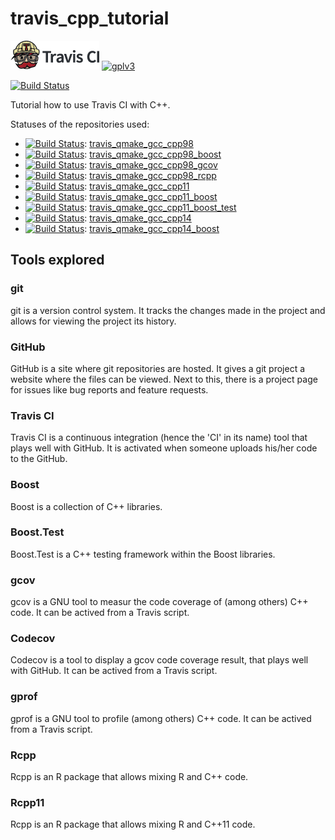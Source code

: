 # travis_cpp_tutorial

[![Travis CI logo](TravisCI.png)](https://travis-ci.org)
[![gplv3](http://www.gnu.org/graphics/gplv3-88x31.png)](http://www.gnu.org/licenses/gpl.html)

[![Build Status](https://travis-ci.org/richelbilderbeek/travis_cpp_tutorial.svg?branch=master)](https://travis-ci.org/richelbilderbeek/travis_cpp_tutorial)

Tutorial how to use Travis CI with C++.

Statuses of the repositories used:

 * [![Build Status](https://travis-ci.org/richelbilderbeek/travis_qmake_gcc_cpp98.svg?branch=master)](https://travis-ci.org/richelbilderbeek/travis_qmake_gcc_cpp98): [travis_qmake_gcc_cpp98](https://github.com/travis_qmake_gcc_cpp98)
 * [![Build Status](https://travis-ci.org/richelbilderbeek/travis_qmake_gcc_cpp98_boost.svg?branch=master)](https://travis-ci.org/richelbilderbeek/travis_qmake_gcc_cpp98_boost): [travis_qmake_gcc_cpp98_boost](https://github.com/travis_qmake_gcc_cpp98_boost)
 * [![Build Status](https://travis-ci.org/richelbilderbeek/travis_qmake_gcc_cpp98_gcov.svg?branch=master)](https://travis-ci.org/richelbilderbeek/travis_qmake_gcc_cpp98_gcov): [travis_qmake_gcc_cpp98_gcov](https://github.com/travis_qmake_gcc_cpp98_gcov)
 * [![Build Status](https://travis-ci.org/richelbilderbeek/travis_qmake_gcc_cpp98_rcpp.svg?branch=master)](https://travis-ci.org/richelbilderbeek/travis_qmake_gcc_cpp98_rcpp): [travis_qmake_gcc_cpp98_rcpp](https://github.com/travis_qmake_gcc_cpp98_rcpp)
 * [![Build Status](https://travis-ci.org/richelbilderbeek/travis_qmake_gcc_cpp11.svg?branch=master)](https://travis-ci.org/richelbilderbeek/travis_qmake_gcc_cpp11): [travis_qmake_gcc_cpp11](https://github.com/travis_qmake_gcc_cpp11)
 * [![Build Status](https://travis-ci.org/richelbilderbeek/travis_qmake_gcc_cpp11_boost.svg?branch=master)](https://travis-ci.org/richelbilderbeek/travis_qmake_gcc_cpp11_boost): [travis_qmake_gcc_cpp11_boost](https://github.com/travis_qmake_gcc_cpp11_boost)
 * [![Build Status](https://travis-ci.org/richelbilderbeek/travis_qmake_gcc_cpp11_boost_test.svg?branch=master)](https://travis-ci.org/richelbilderbeek/travis_qmake_gcc_cpp11_boost_test): [travis_qmake_gcc_cpp11_boost_test](https://github.com/travis_qmake_gcc_cpp11_boost_test)
 * [![Build Status](https://travis-ci.org/richelbilderbeek/travis_qmake_gcc_cpp14.svg?branch=master)](https://travis-ci.org/richelbilderbeek/travis_qmake_gcc_cpp14): [travis_qmake_gcc_cpp14](https://github.com/travis_qmake_gcc_cpp14)
 * [![Build Status](https://travis-ci.org/richelbilderbeek/travis_qmake_gcc_cpp14_boost.svg?branch=master)](https://travis-ci.org/richelbilderbeek/travis_qmake_gcc_cpp14_boost): [travis_qmake_gcc_cpp14_boost](https://github.com/travis_qmake_gcc_cpp14_boost)

## Tools explored

### git

git is a version control system. It tracks the changes made in the project and allows for viewing the project its history. 

### GitHub

GitHub is a site where git repositories are hosted. It gives a git project a website where the files can be viewed. Next to this, there is a project page for issues like bug reports and feature requests.

### Travis CI

Travis CI is a continuous integration (hence the 'CI' in its name) tool that plays well with GitHub. It is activated when someone uploads his/her code to the GitHub.

### Boost

Boost is a collection of C++ libraries.

### Boost.Test

Boost.Test is a C++ testing framework within the Boost libraries.

### gcov

gcov is a GNU tool to measur the code coverage of (among others) C++ code. It can be actived from a Travis script.

### Codecov

Codecov is a tool to display a gcov code coverage result, that plays well with GitHub. It can be actived from a Travis script.

### gprof

gprof is a GNU tool to profile (among others) C++ code. It can be actived from a Travis script.

### Rcpp

Rcpp is an R package that allows mixing R and C++ code.

### Rcpp11

Rcpp is an R package that allows mixing R and C++11 code.
